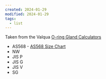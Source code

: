 ```yaml
---
created: 2024-01-29
modified: 2024-01-29
tags:
  - list
---
```

Taken from the Valqua [O-ring Gland Calculators](O-ring%20Gland%20Calculators.md)
- AS568 - [AS568 Size Chart](https://www.globaloring.com/as568-size-chart/)
- NW
- JIS P
- JIS G
- JIS V
- SG
